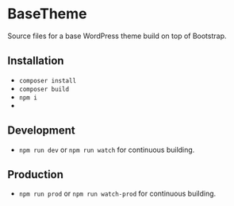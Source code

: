 # BaseTheme
Source files for a base WordPress theme build on top of Bootstrap.

## Installation
- `composer install`
- `composer build`
- `npm i`
- 
## Development
- `npm run dev` or `npm run watch` for continuous building.

## Production
- `npm run prod` or `npm run watch-prod` for continuous building.
